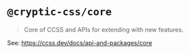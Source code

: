 # `@cryptic-css/core`

> Core of CCSS and APIs for extending with new features.

See: https://ccss.dev/docs/api-and-packages/core
